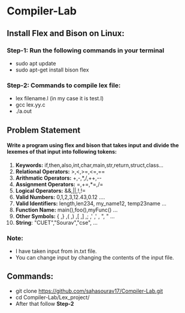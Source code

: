 # Compiler-Lab

## Install Flex and Bison on Linux:

### Step-1: Run the following commands in your terminal
* sudo apt update
* sudo apt-get install bison flex

### Step-2: Commands to compile lex file:

* lex filename.l (in my case it is test.l)
* gcc lex.yy.c 
* ./a.out

## Problem Statement

#### Write a program using flex and bison that takes input and divide the lexemes of that input into following tokens:

1. **Keywords:** if,then,also,int,char,main,str,return,struct,class...
2. **Relational Operators:** >,<,>=,<=,==
3. **Arithmatic Operators:** +,-,*,/,++,--
4. **Assignment Operators:** =,+=,*=,/=
5. **Logical Operators:** &&,||,!,!=
6. **Valid Numbers:** 0,1,2,3,12.43,0.12 ....
7. **Valid Identifiers:** length,len234, my_name12, temp23name ...
8. **Function Name:** main(),foo(),myFunc() ...
9. **Other Symbols:** { ,} ,( ,) ,[ ,] ,; ,' ,' , ", " ...
10. **String**: "CUET","Sourav","cse", ...

### Note:
- I have taken input from in.txt file.
- You can change input by changing the contents of the input file.

## Commands:

* git clone https://github.com/sahasourav17/Compiler-Lab.git
* cd Compiler-Lab/Lex_project/
* After that follow **Step-2**

